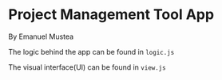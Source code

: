 # Project Management Tool App

By Emanuel Mustea

The logic behind the app can be found in `logic.js`

The visual interface(UI) can be found in `view.js`
